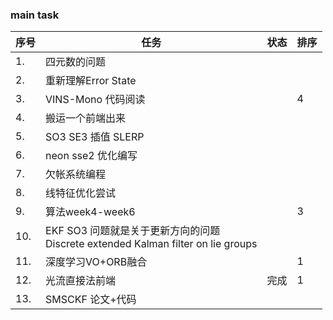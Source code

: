 <!--
 * @Author: Liu Weilong
 * @Date: 2021-03-01 09:20:46
 * @LastEditors: Liu Weilong
 * @LastEditTime: 2021-03-06 21:43:03
 * @FilePath: /3rd-test-learning/work_record/learning_task/week_plan_collection_2021/week9.md
 * @Description: 
-->
### main task

序号|任务|状态|排序
---|---|---|---
1.  |四元数的问题||          
2.  |重新理解Error State ||
3.  |VINS-Mono 代码阅读||4   
4.  |搬运一个前端出来|
5.  |SO3 SE3 插值 SLERP||
6.  |neon sse2 优化编写||
7.  |欠帐系统编程||
8.  |线特征优化尝试||
9.  |算法week4-week6||3
10. |EKF SO3 问题就是关于更新方向的问题<br> Discrete extended Kalman filter on lie groups|
11. |深度学习VO+ORB融合||1
12. |光流直接法前端|完成|1
13. |SMSCKF 论文+代码||

